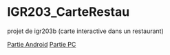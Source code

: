 # IGR203_CarteRestau
projet de igr203b (carte interactive dans un restaurant)

[Partie Android](CarteResto_Android/README.md)
[Partie PC](CarteResto_Qt/README.md)
